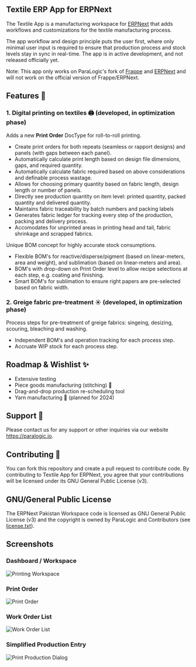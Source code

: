 ## Textile ERP App for ERPNext

The Textile App is a manufacturing workspace for [ERPNext](https://github.com/frappe/erpnext) that adds workflows and customizations for the textile manufacturing process.

The app workflow and design principle puts the user first, where only minimal user input is required to ensure that production process and stock levels stay in sync in real-time. The app is in active development, and not released officially yet.

Note: This app only works on ParaLogic's fork of [Frappe](https://github.com/ParaLogicTech/frappe) and [ERPNext](https://github.com/ParaLogicTech/erpnext) and will not work on the official version of Frappe/ERPNext.

## Features 🎁

### 1. Digital printing on textiles 🖨️ (developed, in optimization phase)
Adds a new **Print Order** DocType for roll-to-roll printing.
- Create print orders for both repeats (seamless or rapport designs) and panels (with gaps between each panel).
- Automatically calculate print length based on design file dimensions, gaps, and required quantity.
- Automatically calculate fabric required based on above considerations and definable process wastage.
- Allows for choosing primary quantity based on fabric length, design length or number of panels.
- Directly see production quantity on item level: printed quantity, packed quantity and delivered quantity.
- Maintains fabric traceability by batch numbers and packing labels
- Generates fabric ledger for tracking every step of the production, packing and delivery process.
- Accomodates for unprinted areas in printing head and tail, fabric shrinkage and scrapped fabrics.

Unique BOM concept for highly accurate stock consumptions.
- Flexible BOM's for reactive/disperse/pigment (based on linear-meters, area and weight), and sublimation (based on linear-meters and area).
- BOM's with drop-down on Print Order level to allow recipe selections at each step, e.g. coating and finishing.
- Smart BOM's for sublimation to ensure right papers are pre-selected based on fabric width.

### 2. Greige fabric pre-treatment ☀️  (developed, in optimization phase) 
Process steps for pre-treatment of greige fabrics: singeing, desizing, scouring, bleaching and washing.
- Independent BOM's and operation tracking for each process step.
- Accruate WIP stock for each process step.

## Roadmap & Wishlist ✨
- Extensive testing
- Piece goods manufacturing (stitching) 👚
- Drag-and-drop production re-scheduling tool
- Yarn manufacturing 🧵 (planned for 2024)

## Support 🤗
Please contact us for any support or other inquiries via our website https://paralogic.io.

## Contributing 🤝
You can fork this repository and create a pull request to contribute code. By contributing to Textile App for ERPNext, you agree that your contributions will be licensed under its GNU General Public License (v3). 

## GNU/General Public License 
The ERPNext Pakistan Workspace code is licensed as GNU General Public License (v3) and the copyright is owned by ParaLogic and Contributors (see [license.txt](license.txt)).

## Screenshots

### Dashboard / Workspace

<img src="https://raw.githubusercontent.com/ParaLogicTech/textile/version-14/docs/screenshots/printing-workspace.png" alt="Printing Workspace">

### Print Order
<img src="https://raw.githubusercontent.com/ParaLogicTech/textile/version-14/docs/screenshots/print-order.png" alt="Print Order">

### Work Order List
<img src="https://raw.githubusercontent.com/ParaLogicTech/textile/version-14/docs/screenshots/work-order-list.png" alt="Work Order List">

### Simplified Production Entry
<img src="https://raw.githubusercontent.com/ParaLogicTech/textile/version-14/docs/screenshots/print-production-dialog.png" alt="Print Production Dialog">

